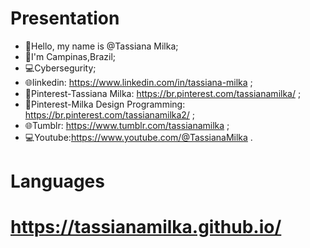 #  Presentation

- 👋Hello, my name is @Tassiana Milka;
- 🏡I'm Campinas,Brazil;
- 💻Cybersegurity;
- 🌐linkedin: https://www.linkedin.com/in/tassiana-milka ;
- 📄Pinterest-Tassiana Milka: https://br.pinterest.com/tassianamilka/ ;
- 📄Pinterest-Milka Design Programming: https://br.pinterest.com/tassianamilka2/ ;
- 🌐Tumblr: https://www.tumblr.com/tassianamilka ;
- 💻Youtube:https://www.youtube.com/@TassianaMilka .

# Languages
      
# https://tassianamilka.github.io/
